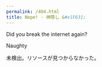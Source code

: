 ```yaml
---
permalink: /404.html
title: Nope! · 神隠し &#x1F631;
---
```

Did you break the internet again?

Naughty

未検出。リソースが見つからなかった。
